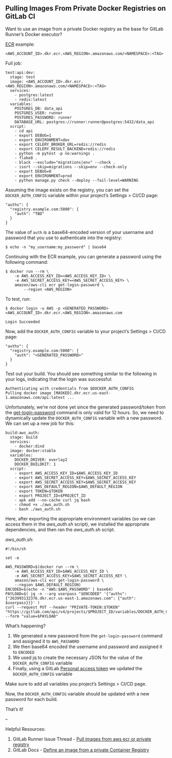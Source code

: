 ## Pulling Images From Private Docker Registries on GitLab CI

Want to use an image from a private Docker registry as the base for GitLab Runner’s Docker executor?

[ECR](https://aws.amazon.com/ecr/) example:

```
<AWS_ACCOUNT_ID>.dkr.ecr.<AWS_REGION>.amazonaws.com/<NAMESPACE>:<TAG>
```

Full job:

```
test:api:dev:
  stage: test
  image: <AWS_ACCOUNT_ID>.dkr.ecr.<AWS_REGION>.amazonaws.com/<NAMESPACE>:<TAG>
  services:
    - postgres:latest
    - redis:latest
  variables:
    POSTGRES_DB: data_api
    POSTGRES_USER: runner
    POSTGRES_PASSWORD: runner
    DATABASE_URL: postgres://runner:runner@postgres:5432/data_api
  script:
    - cd api
    - export DEBUG=1
    - export ENVIRONMENT=dev
    - export CELERY_BROKER_URL=redis://redis
    - export CELERY_RESULT_BACKEND=redis://redis
    - python -m pytest -p no:warnings .
    - flake8 .
    - black --exclude="migrations|env" --check .
    - isort --skip=migrations --skip=env --check-only
    - export DEBUG=0
    - export ENVIRONMENT=prod
    - python manage.py check --deploy --fail-level=WARNING
```

Assuming the image exists on the registry, you can set the `DOCKER_AUTH_CONFIG` variable within your project’s Settings > CI/CD page:

```
"auths": {
  "registry.example.com:5000": {
    "auth": "TBD"
  }
}
```

The value of `auth` is a base64-encoded version of your username and password that you use to authenticate into the registry:

```
$ echo -n "my_username:my_password" | base64
```

Continuing with the ECR example, you can generate a password using the following command:

```
$ docker run --rm \
    -e AWS_ACCESS_KEY_ID=<AWS_ACCESS_KEY_ID> \
    -e AWS_SECRET_ACCESS_KEY=<AWS_SECRET_ACCESS_KEY> \
    amazon/aws-cli ecr get-login-password \
        --region <AWS_REGION>
```

To test, run:

```
$ docker login -u AWS -p <GENERATED_PASSWORD> <AWS_ACCOUNT_ID>.dkr.ecr.<AWS_REGION>.amazonaws.com

Login Succeeded
```

Now, add the `DOCKER_AUTH_CONFIG` variable to your project’s Settings > CI/CD page:

```
"auths": {
  "registry.example.com:5000": {
    "auth": "<GENERATED_PASSWORD>"
  }
}
```

Test out your build. You should see something similar to the following in your logs, indicating that the login was successful:

```
Authenticating with credentials from $DOCKER_AUTH_CONFIG
Pulling docker image [MASKED].dkr.ecr.us-east-1.amazonaws.com/api:latest ...
```

Unfortunately, we’re not done yet since the generated password/token from the [get-login-password](https://docs.aws.amazon.com/cli/latest/reference/ecr/get-login-password.html) command is only valid for 12 hours. So, we need to dynamically update the `DOCKER_AUTH_CONFIG` variable with a new password. We can set up a new job for this:

```
build:aws_auth:
  stage: build
  services:
    - docker:dind
  image: docker:stable
  variables:
    DOCKER_DRIVER: overlay2
    DOCKER_BUILDKIT: 1
  script:
    - export AWS_ACCESS_KEY_ID=$AWS_ACCESS_KEY_ID
    - export AWS_SECRET_ACCESS_KEY=$AWS_SECRET_ACCESS_KEY
    - export AWS_SECRET_ACCESS_KEY=$AWS_SECRET_ACCESS_KEY
    - export AWS_DEFAULT_REGION=$AWS_DEFAULT_REGION
    - export TOKEN=$TOKEN
    - export PROJECT_ID=$PROJECT_ID
    - apk add --no-cache curl jq bash
    - chmod +x ./aws_auth.sh
    - bash ./aws_auth.sh
```

Here, after exporting the appropriate environment variables (so we can access them in the *aws_auth.sh* script), we installed the appropriate dependencies, and then ran the *aws_auth.sh* script.

*aws_auth.sh*:

```
#!/bin/sh

set -e

AWS_PASSWORD=$(docker run --rm \
    -e AWS_ACCESS_KEY_ID=$AWS_ACCESS_KEY_ID \
    -e AWS_SECRET_ACCESS_KEY=$AWS_SECRET_ACCESS_KEY \
    amazon/aws-cli ecr get-login-password \
    --region $AWS_DEFAULT_REGION)
ENCODED=$(echo -n "AWS:$AWS_PASSWORD" | base64)
PAYLOAD=$( jq -n --arg userpass "$ENCODED" '{"auths": {"263993132376.dkr.ecr.us-east-1.amazonaws.com": {"auth": $userpass}}}' )
curl --request PUT --header "PRIVATE-TOKEN:$TOKEN" "https://gitlab.com/api/v4/projects/$PROJECT_ID/variables/DOCKER_AUTH_CONFIG" --form "value=$PAYLOAD"
```

What’s happening?

1.  We generated a new password from the `get-login-password` command and assigned it to `AWS_PASSWORD`
2.  We then base64 encoded the username and password and assigned it to `ENCODED`
3.  We used jq to create the necessary JSON for the value of the `DOCKER_AUTH_CONFIG` variable
4.  Finally, using a GitLab [Personal access token](https://docs.gitlab.com/ee/user/profile/personal_access_tokens.html) we updated the `DOCKER_AUTH_CONFIG` variable

Make sure to add all variables you project’s Settings > CI/CD page.

Now, the `DOCKER_AUTH_CONFIG` variable should be updated with a new password for each build.

That’s it!

–

Helpful Resources:

1.  GitLab Runner Issue Thread - [Pull images from aws ecr or private registry](https://gitlab.com/gitlab-org/gitlab-runner/-/issues/1583)
2.  GitLab Docs - [Define an image from a private Container Registry](https://docs.gitlab.com/ee/ci/docker/using_docker_images.html#define-an-image-from-a-private-container-registry)